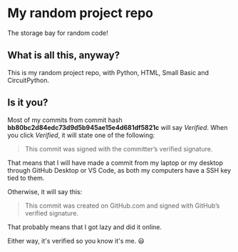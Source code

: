 # My random project repo

The storage bay for random code!

## What is all this, anyway?

This is my random project repo, with Python, HTML, Small Basic and CircuitPython.

## Is it you?

Most of my commits from commit hash **bb80bc2d84edc73d9d5b945ae15e4d681df5821c** will say *Verified*. When you click *Verified*, it will state one of the following:

> This commit was signed with the committer’s verified signature.

That means that I will have made a commit from my laptop or my desktop through GitHub Desktop or VS Code, as both my computers have a SSH key tied to them.

Otherwise, it will say this:

> This commit was created on GitHub.com and signed with GitHub’s verified signature.

That probably means that I got lazy and did it online.

Either way, it's verified so you know it's me. :smiley:
